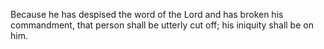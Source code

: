 Because he has despised the word of the Lord and has broken his commandment, that person shall be utterly cut off; his iniquity shall be on him.
